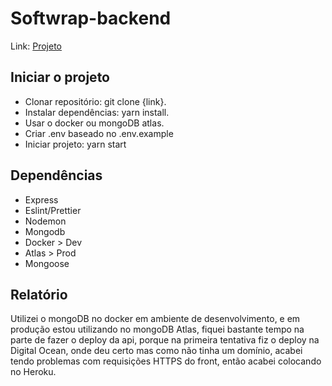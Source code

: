 # Softwrap-backend
 
Link: [Projeto](https://softwrap-deploy.herokuapp.com/users)

## Iniciar o projeto

- Clonar repositório: git clone {link}.
- Instalar dependências: yarn install.
- Usar o docker ou mongoDB atlas.
- Criar .env baseado no .env.example
- Iniciar projeto: yarn start

## Dependências

- Express
- Eslint/Prettier
- Nodemon
- Mongodb
- Docker > Dev
- Atlas > Prod
- Mongoose

## Relatório

Utilizei o mongoDB no docker em ambiente de desenvolvimento, e em produção estou utilizando no mongoDB Atlas, fiquei bastante tempo na parte de fazer o deploy da api, porque na primeira tentativa fiz o deploy na Digital Ocean, onde deu certo mas como não tinha um domínio, acabei tendo problemas com requisições HTTPS do front, então acabei colocando no Heroku.



